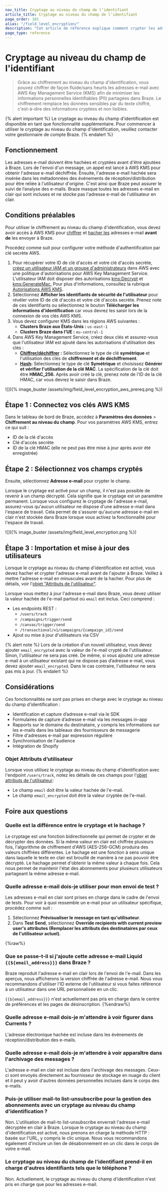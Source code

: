 ```yaml
---
nav_title: Cryptage au niveau du champ de l’identifiant
article_title: Cryptage au niveau du champ de l’identifiant
page_order: 101
alias: "/field_level_encryption/"
description: "Cet article de référence explique comment crypter les adresses e-mail afin de minimiser les informations personnelles identifiables (PII) partagées dans Braze."
page_type: reference
---
```


# Cryptage au niveau du champ de l'identifiant

> Grâce au chiffrement au niveau du champ d'identification, vous pouvez chiffrer de façon fluide/sans heurts les adresses e-mail avec AWS Key Management Service (KMS) afin de minimiser les informations personnelles identifiables (PII) partagées dans Braze. Le chiffrement remplace les données sensibles par du texte chiffré, c'est-à-dire des informations cryptées et non lisibles.

{% alert important %}
Le cryptage au niveau du champ d'identification est disponible en tant que fonctionnalité supplémentaire. Pour commencer à utiliser le cryptage au niveau du champ d'identification, veuillez contacter votre gestionnaire de compte Braze.
{% endalert %}

## Fonctionnement

Les adresses e-mail doivent être hachées et cryptées avant d'être ajoutées à Braze. Lors de l'envoi d'un message, un appel est lancé à AWS KMS pour obtenir l'adresse e-mail déchiffrée. Ensuite, l'adresse e-mail hachée sera insérée dans les métadonnées des événements de réception/distribution pour être reliée à l'utilisateur d'origine. C'est ainsi que Braze peut assurer le suivi de l’analyse des e-mails. Braze masque toutes les adresses e-mail en clair qui sont incluses et ne stocke pas l'adresse e-mail de l'utilisateur en clair.

## Conditions préalables

Pour utiliser le chiffrement au niveau du champ d'identification, vous devez avoir accès à AWS KMS pour [chiffrer](https://docs.aws.amazon.com/kms/latest/APIReference/API_GenerateMac.html) et [hacher les](https://docs.aws.amazon.com/kms/latest/APIReference/API_GenerateMac.html) adresses e-mail **avant de** les envoyer à Braze. 

Procédez comme suit pour configurer votre méthode d'authentification par clé secrète AWS.

1. Pour récupérer votre ID de clé d'accès et votre clé d'accès secrète, [créez un utilisateur IAM et un groupe d'administrateurs](https://docs.aws.amazon.com/IAM/latest/UserGuide/getting-set-up.html#create-an-admin) dans AWS avec une politique d'autorisations pour AWS Key Management Service. L'utilisateur IAM doit disposer des autorisations [kms:Decrypt](https://docs.aws.amazon.com/kms/latest/APIReference/API_Decrypt.html) et [kms:GenerateMac.](https://docs.aws.amazon.com/kms/latest/APIReference/API_GenerateMac.html) Pour plus d'informations, consultez la rubrique [Autorisations AWS KMS](https://docs.aws.amazon.com/kms/latest/developerguide/kms-api-permissions-reference.html).
2. Sélectionnez **Afficher les identifiants de sécurité de l'utilisateur** pour révéler votre ID de clé d'accès et votre clé d'accès secrète. Prenez note de ces identifiants ou sélectionnez le bouton **Télécharger les informations d'identification** car vous devrez les saisir lors de la connexion de vos clés AWS KMS.
3. Vous devez configurer KMS dans les régions AWS suivantes :
    - **Clusters Braze aux États-Unis :** `us-east-1`
    - **Clusters Braze dans l’UE :** `eu-central-1`
4. Dans AWS Key Management Service, créez deux clés et assurez-vous que l'utilisateur IAM est ajouté dans les autorisations d'utilisation des clés :
    - **[Chiffrer/déchiffrer](https://docs.aws.amazon.com/kms/latest/developerguide/create-keys.html#create-symmetric-cmk) :** Sélectionnez le type de clé **symétrique** et l'utilisation des clés de **chiffrement et de déchiffrement**.
    - **[Hash](https://docs.aws.amazon.com/kms/latest/developerguide/hmac-create-key.html):** Sélectionnez le type de clé **Symétrique** et choisissez **Générer et vérifier l'utilisation de la clé MAC**. La spécification de la clé doit être **HMAC_256\.** Après avoir créé la clé, prenez note de l'ID de la clé HMAC, car vous devrez le saisir dans Braze.

![]({% image_buster /assets/img/field_level_encryption_aws_prereq.png %})

## Étape 1 : Connectez vos clés AWS KMS

Dans le tableau de bord de Braze, accédez à **Paramètres des données** > **Chiffrement au niveau du champ**. Pour vos paramètres AWS KMS, entrez ce qui suit :

- ID de la clé d'accès
- Clé d'accès secrète
- ID de la clé HMAC (elle ne peut pas être mise à jour après avoir été enregistrée)

## Étape 2 : Sélectionnez vos champs cryptés

Ensuite, sélectionnez **Adresse e-mail** pour crypter le champ. 

Lorsque le cryptage est activé pour un champ, il n'est pas possible de revenir à un champ décrypté. Cela signifie que le cryptage est un paramètre permanent. Lorsque vous configurez le cryptage de l'adresse e-mail, assurez-vous qu'aucun utilisateur ne dispose d'une adresse e-mail dans l'espace de travail. Cela permet de s'assurer qu'aucune adresse e-mail en clair n'est stockée dans Braze lorsque vous activez la fonctionnalité pour l'espace de travail.

![]({% image_buster /assets/img/field_level_encryption.png %})

## Étape 3 : Importation et mise à jour des utilisateurs

Lorsque le cryptage au niveau du champ d'identification est activé, vous devez hacher et crypter l'adresse e-mail avant de l'ajouter à Braze. Veillez à mettre l'adresse e-mail en minuscules avant de la hacher. Pour plus de détails, voir l'[objet "Attributs de l'utilisateur"](#user-attributes-object).

Lorsque vous mettez à jour l'adresse e-mail dans Braze, vous devez utiliser la valeur hachée de l'e-mail partout où `email` est inclus. Ceci comprend :

- Les endpoints REST :
    - `/users/track`
    - `/campaigns/trigger/send`
    - `/canvas/trigger/send`
    - `/transactional/v1/campaigns/{campaign_id}/send`
- Ajout ou mise à jour d'utilisateurs via CSV

{% alert note %}
Lors de la création d'un nouvel utilisateur, vous devez ajouter `email_encrypted` avec la valeur de l'e-mail crypté de l'utilisateur. Sinon, l'utilisateur ne sera pas créé. De même, si vous ajoutez une adresse e-mail à un utilisateur existant qui ne dispose pas d’adresse e-mail, vous devez ajouter `email_encrypted`. Dans le cas contraire, l'utilisateur ne sera pas mis à jour.
{% endalert %}

## Considérations

Ces fonctionnalités ne sont pas prises en charge avec le cryptage au niveau du champ d'identification :

- Identification et capture d’adresse e-mail via le SDK
- Formulaires de capture d’adresse e-mail via les messages in-app
- Rapports sur le domaine du destinataire, y compris les informations sur les e-mails dans les tableaux des fournisseurs de messagerie
- Filtre d'adresses e-mail par expression régulière
- Synchronisation de l'audience
- Intégration de Shopify

### Objet Attributs d’utilisateur

Lorsque vous utilisez le cryptage au niveau du champ d'identification avec l'endpoint `/users/track`, notez les détails de ces champs pour l'[objet attributs de l'utilisateur]({{site.baseurl}}/api/objects_filters/user_attributes_object):

- Le champ `email` doit être la valeur hachée de l'e-mail.
- Le champ `email_encrypted` doit être la valeur cryptée de l'e-mail.

## Foire aux questions

### Quelle est la différence entre le cryptage et le hachage ?

Le cryptage est une fonction bidirectionnelle qui permet de crypter et de décrypter des données. Si la même valeur en clair est chiffrée plusieurs fois, l'algorithme de chiffrement d'AWS (AES-256-GCM) produira des valeurs chiffrées différentes. Le hachage est une fonction à sens unique dans laquelle le texte en clair est brouillé de manière à ne pas pouvoir être décrypté. Le hachage permet d'obtenir la même valeur à chaque fois. Cela nous permet de maintenir l'état des abonnements pour plusieurs utilisateurs partageant la même adresse e-mail.

### Quelle adresse e-mail dois-je utiliser pour mon envoi de test ?

Les adresses e-mail en clair sont prises en charge dans le cadre de l'envoi de tests. Pour voir à quoi ressemble un e-mail pour un utilisateur spécifique, procédez comme suit :

1. Sélectionnez **Prévisualiser le message en tant qu'utilisateur**.
2. Dans **Test Send**, sélectionnez **Override recipients with current preview user's attributes (Remplacer les attributs des destinataires par ceux de l'utilisateur actuel)**.

{%raw%}
### Que se passe-t-il si j'ajoute cette adresse e-mail Liquid `{{${email_address}}}` dans Braze ?

Braze reproduit l'adresse e-mail en clair lors de l'envoi de l'e-mail. Dans les aperçus, nous afficherons la version chiffrée de l'adresse e-mail. Nous vous recommandons d'utiliser l'ID externe de l'utilisateur si vous faites référence à un utilisateur dans une URL personnalisée en un clic.

`{{${email_address}}}` n'est actuellement pas pris en charge dans le centre de préférences et les pages de désinscription.
{%endraw%}

### Quelle adresse e-mail dois-je m'attendre à voir figurer dans Currents ?

L'adresse électronique hachée est incluse dans les événements de réception/distribution des e-mails.

### Quelle adresse e-mail dois-je m'attendre à voir apparaître dans l'archivage des messages ?

L'adresse e-mail en clair est incluse dans l'archivage des messages. Ceux-ci sont envoyés directement au fournisseur de stockage en nuage du client et il peut y avoir d'autres données personnelles incluses dans le corps des e-mails.

### Puis-je utiliser mail-to list-unsubscribe pour la gestion des abonnements avec un cryptage au niveau du champ d'identification ?

Non. L'utilisation de mail-to list-unsubscribe enverrait l'adresse e-mail décryptée en clair à Braze. Lorsque le cryptage au niveau du champ d'identification est activé, nous prenons en charge la méthode HTTP : basée sur l'URL, y compris le clic unique. Nous vous recommandons également d'inclure un lien de désabonnement en un clic dans le corps de votre e-mail.

### Le cryptage au niveau du champ de l'identifiant prend-il en charge d'autres identifiants tels que le téléphone ?

Non. Actuellement, le cryptage au niveau du champ d'identification n'est pris en charge que pour les adresses e-mail.
